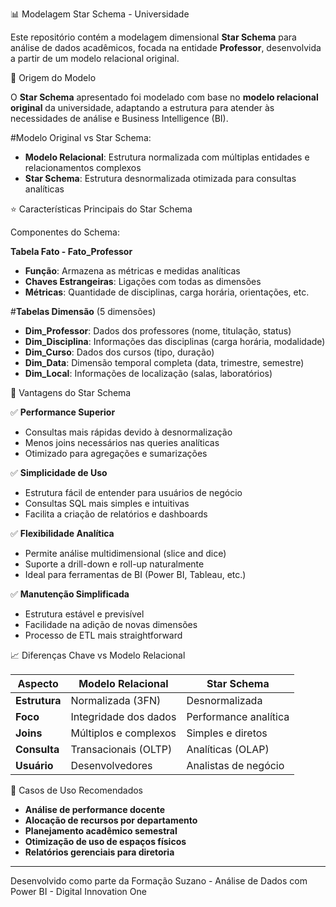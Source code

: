 📊 Modelagem Star Schema - Universidade

Este repositório contém a modelagem dimensional **Star Schema** para análise de dados acadêmicos, focada na entidade **Professor**, desenvolvida a partir de um modelo relacional original.

🎯 Origem do Modelo

O **Star Schema** apresentado foi modelado com base no **modelo relacional original** da universidade, adaptando a estrutura para atender às necessidades de análise e Business Intelligence (BI).

#Modelo Original vs Star Schema:
- **Modelo Relacional**: Estrutura normalizada com múltiplas entidades e relacionamentos complexos
- **Star Schema**: Estrutura desnormalizada otimizada para consultas analíticas

⭐ Características Principais do Star Schema

Componentes do Schema:

**Tabela Fato - Fato_Professor**
- **Função**: Armazena as métricas e medidas analíticas
- **Chaves Estrangeiras**: Ligações com todas as dimensões
- **Métricas**: Quantidade de disciplinas, carga horária, orientações, etc.

#**Tabelas Dimensão** (5 dimensões)
- **Dim_Professor**: Dados dos professores (nome, titulação, status)
- **Dim_Disciplina**: Informações das disciplinas (carga horária, modalidade)
- **Dim_Curso**: Dados dos cursos (tipo, duração)
- **Dim_Data**: Dimensão temporal completa (data, trimestre, semestre)
- **Dim_Local**: Informações de localização (salas, laboratórios)

🚀 Vantagens do Star Schema

✅ **Performance Superior**
- Consultas mais rápidas devido à desnormalização
- Menos joins necessários nas queries analíticas
- Otimizado para agregações e sumarizações

✅ **Simplicidade de Uso**
- Estrutura fácil de entender para usuários de negócio
- Consultas SQL mais simples e intuitivas
- Facilita a criação de relatórios e dashboards

✅ **Flexibilidade Analítica**
- Permite análise multidimensional (slice and dice)
- Suporte a drill-down e roll-up naturalmente
- Ideal para ferramentas de BI (Power BI, Tableau, etc.)

✅ **Manutenção Simplificada**
- Estrutura estável e previsível
- Facilidade na adição de novas dimensões
- Processo de ETL mais straightforward

📈 Diferenças Chave vs Modelo Relacional

| Aspecto | Modelo Relacional | Star Schema |
|---------|-------------------|-------------|
| **Estrutura** | Normalizada (3FN) | Desnormalizada |
| **Foco** | Integridade dos dados | Performance analítica |
| **Joins** | Múltiplos e complexos | Simples e diretos |
| **Consulta** | Transacionais (OLTP) | Analíticas (OLAP) |
| **Usuário** | Desenvolvedores | Analistas de negócio |

🎯 Casos de Uso Recomendados

- **Análise de performance docente**
- **Alocação de recursos por departamento**
- **Planejamento acadêmico semestral**
- **Otimização de uso de espaços físicos**
- **Relatórios gerenciais para diretoria**

---

Desenvolvido como parte da Formação Suzano - Análise de Dados com Power BI - Digital Innovation One

